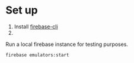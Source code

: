 # Set up

1. Install [firebase-cli](https://firebase.google.com/docs/cli#install_the_firebase_cli)
2. 

Run a local firebase instance for testing purposes.
```bash
firebase emulators:start
```